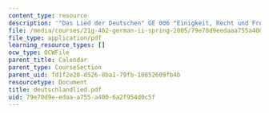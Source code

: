 ```yaml
---
content_type: resource
description: '"Das Lied der Deutschen" GE 006 "Einigkeit, Recht und Freiheit"'
file: /media/courses/21g-402-german-ii-spring-2005/79e70d9eedaaa755a4006a2f954d0c5f_deutschlandlied.pdf
file_type: application/pdf
learning_resource_types: []
ocw_type: OCWFile
parent_title: Calendar
parent_type: CourseSection
parent_uid: fd1f2e20-d526-8ba1-79fb-10852609fb4b
resourcetype: Document
title: deutschlandlied.pdf
uid: 79e70d9e-edaa-a755-a400-6a2f954d0c5f
---
```


